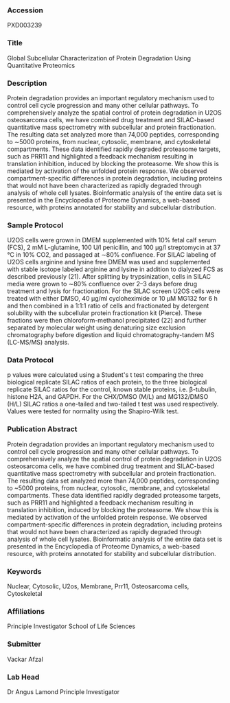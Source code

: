 ### Accession
PXD003239

### Title
Global Subcellular Characterization of Protein Degradation Using Quantitative Proteomics

### Description
Protein degradation provides an important regulatory mechanism used to control cell cycle progression and many other cellular pathways. To comprehensively analyze the spatial control of protein degradation in U2OS osteosarcoma cells, we have combined drug treatment and SILAC-based quantitative mass spectrometry with subcellular and protein fractionation. The resulting data set analyzed more than 74,000 peptides, corresponding to ∼5000 proteins, from nuclear, cytosolic, membrane, and cytoskeletal compartments. These data identified rapidly degraded proteasome targets, such as PRR11 and highlighted a feedback mechanism resulting in translation inhibition, induced by blocking the proteasome. We show this is mediated by activation of the unfolded protein response. We observed compartment-specific differences in protein degradation, including proteins that would not have been characterized as rapidly degraded through analysis of whole cell lysates. Bioinformatic analysis of the entire data set is presented in the Encyclopedia of Proteome Dynamics, a web-based resource, with proteins annotated for stability and subcellular distribution.

### Sample Protocol
U2OS cells were grown in DMEM supplemented with 10% fetal calf serum (FCS), 2 mM L-glutamine, 100 U/l penicillin, and 100 μg/l streptomycin at 37 °C in 10% CO2, and passaged at ∼80% confluence. For SILAC labeling of U2OS cells arginine and lysine free DMEM was used and supplemented with stable isotope labeled arginine and lysine in addition to dialyzed FCS as described previously (21). After splitting by trypsinization, cells in SILAC media were grown to ∼80% confluence over 2–3 days before drug treatment and lysis for fractionation. For the SILAC screen U2OS cells were treated with either DMSO, 40 μg/ml cycloheximide or 10 μM MG132 for 6 h and then combined in a 1:1:1 ratio of cells and fractionated by detergent solubility with the subcellular protein fractionation kit (Pierce). These fractions were then chloroform-methanol precipitated (22) and further separated by molecular weight using denaturing size exclusion chromatography before digestion and liquid chromatography-tandem MS (LC-MS/MS) analysis.

### Data Protocol
p values were calculated using a Student's t test comparing the three biological replicate SILAC ratios of each protein, to the three biological replicate SILAC ratios for the control, known stable proteins, i.e. β-tubulin, histone H2A, and GAPDH. For the CHX/DMSO (M/L) and MG132/DMSO (H/L) SILAC ratios a one-tailed and two-tailed t test was used respectively. Values were tested for normality using the Shapiro-Wilk test.

### Publication Abstract
Protein degradation provides an important regulatory mechanism used to control cell cycle progression and many other cellular pathways. To comprehensively analyze the spatial control of protein degradation in U2OS osteosarcoma cells, we have combined drug treatment and SILAC-based quantitative mass spectrometry with subcellular and protein fractionation. The resulting data set analyzed more than 74,000 peptides, corresponding to ~5000 proteins, from nuclear, cytosolic, membrane, and cytoskeletal compartments. These data identified rapidly degraded proteasome targets, such as PRR11 and highlighted a feedback mechanism resulting in translation inhibition, induced by blocking the proteasome. We show this is mediated by activation of the unfolded protein response. We observed compartment-specific differences in protein degradation, including proteins that would not have been characterized as rapidly degraded through analysis of whole cell lysates. Bioinformatic analysis of the entire data set is presented in the Encyclopedia of Proteome Dynamics, a web-based resource, with proteins annotated for stability and subcellular distribution.

### Keywords
Nuclear, Cytosolic, U2os, Membrane, Prr11, Osteosarcoma cells, Cytoskeletal

### Affiliations
Principle Investigator
School of Life Sciences

### Submitter
Vackar Afzal

### Lab Head
Dr Angus Lamond
Principle Investigator


